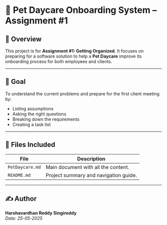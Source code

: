 # 🐾 Pet Daycare Onboarding System – Assignment #1

## 📘 Overview

This project is for **Assignment #1: Getting Organized**. It focuses on preparing for a software solution to help a **Pet Daycare** improve its onboarding process for both employees and clients.

---

## 🎯 Goal

To understand the current problems and prepare for the first client meeting by:
- Listing assumptions
- Asking the right questions
- Breaking down the requirements
- Creating a task list

---

## 📂 Files Included

| File | Description |
|------|-------------|
| `PetDaycare.md` | Main document with all the content. |
| `README.md` | Project summary and navigation guide. |

---

## ✍️ Author

**Harshavardhan Reddy Singireddy**  
*Date: 25-05-2025*
